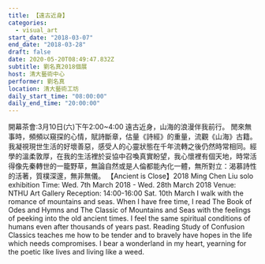 ```yaml
---
title: 【遠古近身】
categories:
  - visual_art
start_date: "2018-03-07"
end_date: "2018-03-28"
draft: false
date: 2020-05-20T08:49:47.832Z
subtitle: 劉名真2018個展
host: 清大藝術中心
performer: 劉名真
location: 清大藝術工坊
daily_start_time: "08:00:00"
daily_end_time: "20:00:00"
---
```


 開幕茶會:3月10日(六)下午2:00~4:00 遠古近身，山海的浪漫伴我前行。 閒來無事時，頻頻以窺探的心情，賦詩斷章，估量《詩經》的重量，流觀《山海》古籍。我凝視現世生活的好壞善惡，感受人的心靈狀態在千年流轉之後仍然時常相同。經學的溫柔敦厚，在我的生活裡於妥協中召喚真實盼望，我心懷裡有個天地，時常活得像先秦轉世的一籠野草，無論自然或是人倫都能內化一體，無所對立：渴慕詩性的活著，質樸深邃，無非無儀。 【Ancient is Close】2018 Ming Chen Liu solo exhibition Time: Wed. 7th March 2018 - Wed. 28th March 2018 Venue: NTHU Art Gallery Reception: 14:00-16:00 Sat. 10th March I walk with the romance of mountains and seas. When I have free time, I read The Book of Odes and Hymns and The Classic of Mountains and Seas with the feelings of peeking into the old ancient times. I feel the same spiritual conditions of humans even after thousands of years past. Reading Study of Confusion Classics teaches me how to be tender and to bravely have hopes in the life which needs compromises. I bear a wonderland in my heart, yearning for the poetic like lives and living like a weed.